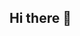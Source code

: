 ## Hi there 👋

<!--
<h1 align="center">Hi 👋, I'm Agata</h1>
<h3 align="center">An italian MSc student in Financial risk and data analysis</h3>

- 🌱 I’m currently learning **Models for risk and forecasting and macroeconomics and financial markets/macroeconometrics**

- 📫 How to reach me **agatacaso067@gmail.com**

<h3 align="left">Connect with me:</h3>
<p align="left">
<a href="https://linkedin.com/in/agata caso" target="blank"><img align="center" src="https://raw.githubusercontent.com/rahuldkjain/github-profile-readme-generator/master/src/images/icons/Social/linked-in-alt.svg" alt="agata caso" height="30" width="40" /></a>
</p>

<h3 align="left">Languages and Tools:</h3>
<p align="left"> <a href="https://www.python.org" target="_blank" rel="noreferrer"> <img src="https://raw.githubusercontent.com/devicons/devicon/master/icons/python/python-original.svg" alt="python" width="40" height="40"/> </a> </p>

<p><img align="center" src="https://github-readme-stats.vercel.app/api/top-langs?username=agata-18&show_icons=true&locale=en&layout=compact" alt="agata-18" /></p>
-->
